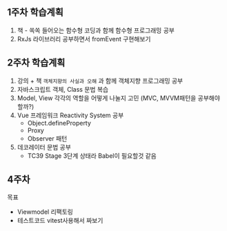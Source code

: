 
## 1주차 학습계획
1. 책 - 쏙쏙 들어오는 함수형 코딩과 함께 함수형 프로그래밍 공부
2. RxJs 라이브러리 공부하면서 fromEvent 구현해보기



## 2주차 학습계획
1. 강의 + 책 `객체지향의 사실과 오해` 과 함께 객체지향 프로그래밍 공부
2. 자바스크립트 객체, Class 문법 복습
3. Model, View 각각의 역할을 어떻게 나눌지 고민 (MVC, MVVM패턴을 공부해야할까?)
4. Vue 프레임워크 Reactivity System 공부
    - Object.defineProperty
    - Proxy
    - Observer 패턴
5. 데코레이터 문법 공부
    - TC39 Stage 3단계 상태라 Babel이 필요할것 같음



## 4주차
목표
- Viewmodel 리팩토링
- 테스트코드 vitest사용해서 짜보기